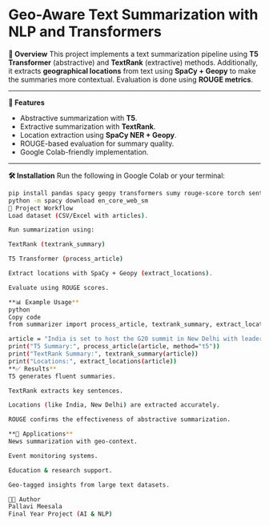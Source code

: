 # Geo-Aware Text Summarization with NLP and Transformers

**📌 Overview**
This project implements a text summarization pipeline using **T5 Transformer** (abstractive) and **TextRank** (extractive) methods. Additionally, it extracts **geographical locations** from text using **SpaCy + Geopy** to make the summaries more contextual. Evaluation is done using **ROUGE metrics**.

---
**🚀 Features**
- Abstractive summarization with **T5**.
- Extractive summarization with **TextRank**.
- Location extraction using **SpaCy NER + Geopy**.
- ROUGE-based evaluation for summary quality.
- Google Colab-friendly implementation.

---

**🛠️ Installation**
Run the following in Google Colab or your terminal:

```bash
pip install pandas spacy geopy transformers sumy rouge-score torch sentencepiece
python -m spacy download en_core_web_sm
📂 Project Workflow
Load dataset (CSV/Excel with articles).

Run summarization using:

TextRank (textrank_summary)

T5 Transformer (process_article)

Extract locations with SpaCy + Geopy (extract_locations).

Evaluate using ROUGE scores.

**📊 Example Usage**
python
Copy code
from summarizer import process_article, textrank_summary, extract_locations

article = "India is set to host the G20 summit in New Delhi with leaders from across the globe."
print("T5 Summary:", process_article(article, method="t5"))
print("TextRank Summary:", textrank_summary(article))
print("Locations:", extract_locations(article))
**✅ Results**
T5 generates fluent summaries.

TextRank extracts key sentences.

Locations (like India, New Delhi) are extracted accurately.

ROUGE confirms the effectiveness of abstractive summarization.

**📌 Applications**
News summarization with geo-context.

Event monitoring systems.

Education & research support.

Geo-tagged insights from large text datasets.

👩‍💻 Author
Pallavi Meesala
Final Year Project (AI & NLP)
